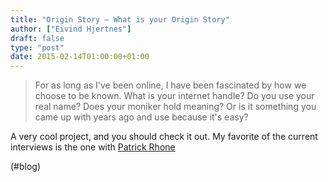 ```yaml
---
title: "Origin Story – What is your Origin Story"
author: ["Eivind Hjertnes"]
draft: false
type: "post"
date: 2015-02-14T01:00:00+01:00
---
```


> For as long as I've been online, I have been fascinated by how we
> choose to be known. What is your internet handle? Do you use your real
> name? Does your moniker hold meaning? Or is it something you came up
> with years ago and use because it's easy?

A very cool project, and you should check it out. My favorite of the
current interviews is the one with
[Patrick
Rhone](http://ostory.tumblr.com/post/105263864742/the-origin-story-of-patrick-rhone)

(#blog)
